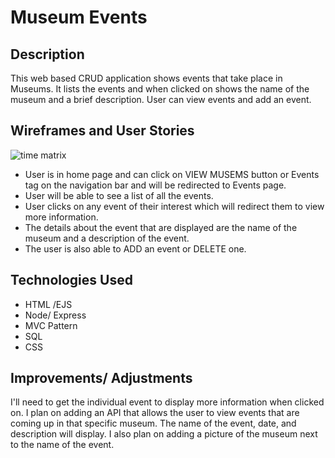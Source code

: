 # Museum Events

## Description

This web based CRUD application shows events that take place in Museums. It lists the events
and when clicked on shows the name of the museum and a brief description. User can view events and add an event.


## Wireframes and User Stories 

![time matrix](https://github.com/ncruz12/wdi-project2/blob/master/assets/p_images/timePriorityMatrix.jpg)

* User is in home page and can click on VIEW MUSEMS button or Events tag on the navigation bar and will be redirected to Events page.
* User will be able to see a list of all the events.
* User clicks on any event of their interest which will redirect them to view more information.
* The details about the event that are displayed are the name of the museum and a description of the event.
* The user is also able to ADD an event or DELETE one. 

## Technologies Used

* HTML /EJS
* Node/ Express
* MVC Pattern
* SQL
* CSS 

## Improvements/ Adjustments

I'll need to get the individual event to display more information when clicked on. I plan on adding an API that allows the user to view events that are coming up in that specific museum. The name of the event, date, and description will display. I also plan on adding a picture of the museum next to the name of the event. 

